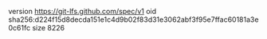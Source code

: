 version https://git-lfs.github.com/spec/v1
oid sha256:d224f15d8decda151e1c4d9b02f83d31e3062abf3f95e7ffac60181a3e0c61fc
size 8226
